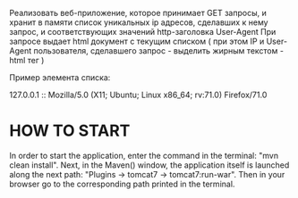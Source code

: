 Реализовать веб-приложение, которое принимает GET запросы, и хранит в памяти список уникальных ip адресов, сделавших к нему запрос, и соответствующих значений http-заголовка User-Agent
При запросе выдает html документ с текущим списком ( при этом IP и User-Agent пользователя, сделавшего запрос - выделить жирным текстом - html тег <b></b>)

Пример элемента списка:

127.0.0.1 :: Mozilla/5.0 (X11; Ubuntu; Linux x86_64; rv:71.0) Firefox/71.0

<h1>HOW TO START</h1>

In order to start the application, enter the command in the terminal:
"mvn clean install". Next, in the Maven() window, the application itself
is launched along the next path: "Plugins -> tomcat7 -> tomcat7:run-war".
Then in your browser go to the corresponding path printed in the terminal.
 